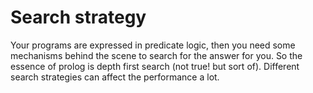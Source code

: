 # Search strategy

Your programs are expressed in predicate logic, then you need some mechanisms behind the scene to search for the answer for you. So the essence of prolog is depth first search (not true! but sort of). Different search strategies can affect the performance a lot.


